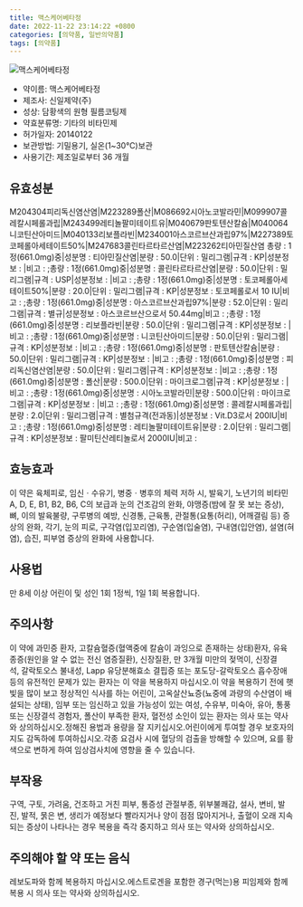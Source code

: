 ```yaml
---
title: 맥스케어베타정
date: 2022-11-22 23:14:22 +0800
categories: [의약품, 일반의약품]
tags: [의약품]
---
```

![맥스케어베타정](https://nedrug.mfds.go.kr/pbp/cmn/itemImageDownload/147426827284100139)

- 약이름: 맥스케어베타정
- 제조사: 신일제약(주)
- 성상: 담황색의 원형 필름코팅제
- 약효분류명: 기타의 비타민제
- 허가일자: 20140122
- 보관방법: 기밀용기, 실온(1~30℃)보관
- 사용기간: 제조일로부터 36 개월
## 유효성분
M204304피리독신염산염|M223289폴산|M086692시아노코발라민|M099907콜레칼시페롤과립|M243499레티놀팔미테이트유|M040679판토텐산칼슘|M040064니코틴산아미드|M040133리보플라빈|M234001아스코르브산과립97%|M227389토코페롤아세테이트50%|M247683콜린타르타르산염|M223262티아민질산염
총량 : 1정(661.0mg)중|성분명 : 티아민질산염|분량 : 50.0|단위 : 밀리그램|규격 : KP|성분정보 : |비고 : ;총량 : 1정(661.0mg)중|성분명 : 콜린타르타르산염|분량 : 50.0|단위 : 밀리그램|규격 : USP|성분정보 : |비고 : ;총량 : 1정(661.0mg)중|성분명 : 토코페롤아세테이트50%|분량 : 20.0|단위 : 밀리그램|규격 : KP|성분정보 : 토코페롤로서 10 IU|비고 : ;총량 : 1정(661.0mg)중|성분명 : 아스코르브산과립97%|분량 : 52.0|단위 : 밀리그램|규격 : 별규|성분정보 : 아스코르브산으로서 50.44mg|비고 : ;총량 : 1정(661.0mg)중|성분명 : 리보플라빈|분량 : 50.0|단위 : 밀리그램|규격 : KP|성분정보 : |비고 : ;총량 : 1정(661.0mg)중|성분명 : 니코틴산아미드|분량 : 50.0|단위 : 밀리그램|규격 : KP|성분정보 : |비고 : ;총량 : 1정(661.0mg)중|성분명 : 판토텐산칼슘|분량 : 50.0|단위 : 밀리그램|규격 : KP|성분정보 : |비고 : ;총량 : 1정(661.0mg)중|성분명 : 피리독신염산염|분량 : 50.0|단위 : 밀리그램|규격 : KP|성분정보 : |비고 : ;총량 : 1정(661.0mg)중|성분명 : 폴산|분량 : 500.0|단위 : 마이크로그램|규격 : KP|성분정보 : |비고 : ;총량 : 1정(661.0mg)중|성분명 : 시아노코발라민|분량 : 500.0|단위 : 마이크로그램|규격 : KP|성분정보 : |비고 : ;총량 : 1정(661.0mg)중|성분명 : 콜레칼시페롤과립|분량 : 2.0|단위 : 밀리그램|규격 : 별첨규격(전과동)|성분정보 : Vit.D3로서 200IU|비고 : ;총량 : 1정(661.0mg)중|성분명 : 레티놀팔미테이트유|분량 : 2.0|단위 : 밀리그램|규격 : KP|성분정보 : 팔미틴산레티놀로서 2000IU|비고 :
## 효능효과
이 약은 육체피로, 임신ㆍ수유기, 병중ㆍ병후의 체력 저하 시, 발육기, 노년기의 비타민 A, D, E, B1, B2, B6, C의 보급과 눈의 건조감의 완화, 야맹증(밤에 잘 못 보는 증상), 뼈, 이의 발육불량, 구루병의 예방, 신경통, 근육통, 관절통(요통(허리), 어깨결림 등) 증상의 완화, 각기, 눈의 피로, 구각염(입꼬리염), 구순염(입술염), 구내염(입안염), 설염(혀염), 습진, 피부염 증상의 완화에 사용합니다.
## 사용법
만 8세 이상 어린이 및 성인 1회 1정씩, 1일 1회 복용합니다.
## 주의사항
이 약에 과민증 환자, 고칼슘혈증(혈액중에 칼슘이 과잉으로 존재하는 상태)환자, 유육종증(원인을 알 수 없는 전신 염증질환), 신장질환, 만 3개월 미만의 젖먹이, 신장결석, 갈락토오스 불내성, Lapp 유당분해효소 결핍증 또는 포도당-갈락토오스 흡수장애 등의 유전적인 문제가 있는 환자는 이 약을 복용하지 마십시오.이 약을 복용하기 전에 햇빛을 많이 보고 정상적인 식사를 하는 어린이, 고옥살산뇨증(뇨중에 과량의 수산염이 배설되는 상태), 임부 또는 임신하고 있을 가능성이 있는 여성, 수유부, 미숙아, 유아, 통풍 또는 신장결석 경험자, 폴산이 부족한 환자, 혈전성 소인이 있는 환자는 의사 또는 약사와 상의하십시오.정해진 용법과 용량을 잘 지키십시오.어린이에게 투여할 경우 보호자의 지도 감독하에 투여하십시오.각종 요검사 시에 혈당의 검출을 방해할 수 있으며, 요를 황색으로 변하게 하여 임상검사치에 영향을 줄 수 있습니다.
## 부작용
구역, 구토, 가려움, 건조하고 거친 피부, 통증성 관절부종, 위부불쾌감, 설사, 변비, 발진, 발적, 묽은 변, 생리가 예정보다 빨라지거나 양이 점점 많아지거나, 출혈이 오래 지속되는 증상이 나타나는 경우 복용을 즉각 중지하고 의사 또는 약사와 상의하십시오.
## 주의해야 할 약 또는 음식
레보도파와 함께 복용하지 마십시오.에스트로겐을 포함한 경구(먹는)용 피임제와 함께 복용 시 의사 또는 약사와 상의하십시오.
